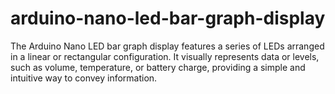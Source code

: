 # arduino-nano-led-bar-graph-display
The Arduino Nano LED bar graph display features a series of LEDs arranged in a linear or rectangular configuration. It visually represents data or levels, such as volume, temperature, or battery charge, providing a simple and intuitive way to convey information.

